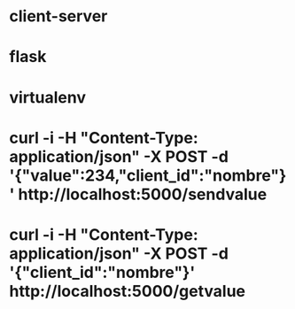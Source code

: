 # client-server

# flask
# virtualenv

# curl -i -H "Content-Type: application/json" -X POST -d '{"value":234,"client_id":"nombre"}' http://localhost:5000/sendvalue

# curl -i -H "Content-Type: application/json" -X POST -d '{"client_id":"nombre"}' http://localhost:5000/getvalue
